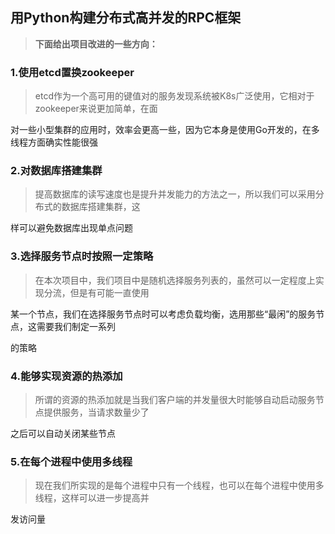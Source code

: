 ## 用Python构建分布式高并发的RPC框架

> **下面给出项目改进的一些方向：**

### 1.使用etcd置换zookeeper

> etcd作为一个高可用的键值对的服务发现系统被K8s广泛使用，它相对于zookeeper来说更加简单，在面

对一些小型集群的应用时，效率会更高一些，因为它本身是使用Go开发的，在多线程方面确实性能很强

### 2.对数据库搭建集群

> 提高数据库的读写速度也是提升并发能力的方法之一，所以我们可以采用分布式的数据库搭建集群，这

样可以避免数据库出现单点问题

### 3.选择服务节点时按照一定策略

> 在本次项目中，我们项目中是随机选择服务列表的，虽然可以一定程度上实现分流，但是有可能一直使用

某一个节点，我们在选择服务节点时可以考虑负载均衡，选用那些“最闲”的服务节点，这需要我们制定一系列

的策略

### 4.能够实现资源的热添加

> 所谓的资源的热添加就是当我们客户端的并发量很大时能够自动启动服务节点提供服务，当请求数量少了

之后可以自动关闭某些节点

### 5.在每个进程中使用多线程

> 现在我们所实现的是每个进程中只有一个线程，也可以在每个进程中使用多线程，这样可以进一步提高并

发访问量



